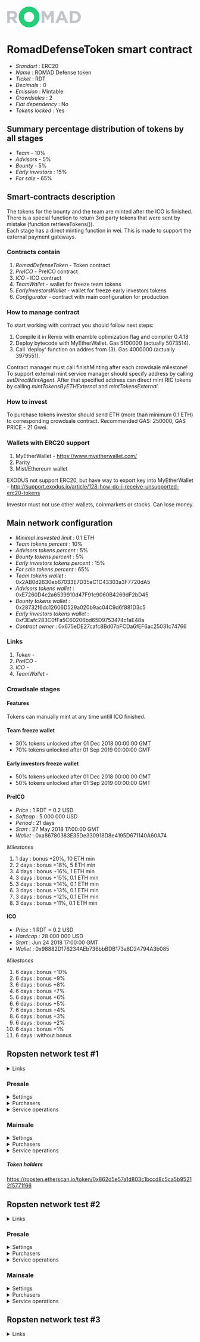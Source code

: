 ![SafetyCoin](logo.png "SafetyCoin")

# RomadDefenseToken smart contract

* _Standart_        : ERC20
* _Name_            : ROMAD Defense token
* _Ticket_          : RDT
* _Decimals_        : 0
* _Emission_        : Mintable
* _Crowdsales_      : 2
* _Fiat dependency_ : No
* _Tokens locked_   : Yes

## Summary percentage distribution of tokens by all stages

* _Team_ - 10%
* _Advisors_ - 5%
* _Bounty_ - 5%
* _Early investors_  : 15%
* _For sale_ - 65%

## Smart-contracts description

The tokens for the bounty and the team are minted after the ICO  is finished.  
There is a special function to return 3rd party tokens that were sent by mistake (function retrieveTokens()).  
Each stage has a direct minting function in wei. This is made to support the external payment gateways.

### Contracts contain
1. _RomadDefenseToken_ - Token contract
2. _PreICO_ - PreICO contract
3. _ICO_ - ICO contract
4. _TeamWallet_ - wallet for freeze team tokens
5. _EarlyInvestorsWallet_ - wallet for freeze early investors tokens
6. _Configurator_ - contract with main configuration for production

### How to manage contract
To start working with contract you should follow next steps:
1. Compile it in Remix with enamble optimization flag and compiler 0.4.18
2. Deploy bytecode with MyEtherWallet. Gas 5100000 (actually 5073514).
3. Call 'deploy' function on addres from (3). Gas 4000000 (actually 3979551). 

Contract manager must call finishMinting after each crowdsale milestone!
To support external mint service manager should specify address by calling _setDirectMintAgent_. After that specified address can direct mint RIC tokens by calling _mintTokensByETHExternal_ and _mintTokensExternal_.

### How to invest
To purchase tokens investor should send ETH (more than minimum 0.1 ETH) to corresponding crowdsale contract.
Recommended GAS: 250000, GAS PRICE - 21 Gwei.

### Wallets with ERC20 support
1. MyEtherWallet - https://www.myetherwallet.com/
2. Parity 
3. Mist/Ethereum wallet

EXODUS not support ERC20, but have way to export key into MyEtherWallet - http://support.exodus.io/article/128-how-do-i-receive-unsupported-erc20-tokens

Investor must not use other wallets, coinmarkets or stocks. Can lose money.

## Main network configuration

* _Minimal insvested limit_         : 0.1 ETH
* _Team tokens percent_             : 10%
* _Advisors tokens percent_         : 5%
* _Bounty tokens percent_           : 5%
* _Early investors tokens percent_  : 15%
* _For sale tokens percent_         : 65%
* _Team tokens wallet_              : 0x2AB0d2630eb67033E7D35eC1C43303a3F7720dA5
* _Advisors tokens wallet_          : 0xE7260D4c2a6539910d47F91c9060B4269dF2bD45
* _Bounty tokens wallet_            : 0x28732f6dc12606D529a020b9ac04C9d6f881D3c5
* _Early investors tokens wallet_   : 0xf3Eafc283C0fFa5C60206bd65D9753474c1aE48a
* _Contract owner_                  : 0x675eDE27cafc8Bd07bFCDa6fEF6ac25031c74766

### Links
1. _Token_ -
2. _PreICO_ -
3. _ICO_ -
3. _TeamWallet_ -

### Crowdsale stages

#### Features
Tokens can manually mint at any time untill ICO finished.

#### Team freeze wallet
* 30% tokens unlocked after 01 Dec 2018 00:00:00 GMT
* 70% tokens unlocked after 01 Sep 2019 00:00:00 GMT

#### Early investors freeze wallet
* 50% tokens unlocked after 01 Dec 2018 00:00:00 GMT
* 50% tokens unlocked after 01 Sep 2019 00:00:00 GMT

#### PreICO
* _Price_                       : 1 RDT = 0.2 USD
* _Softcap_                     : 5 000 000 USD
* _Period_                      : 21 days
* _Start_                       : 27 May 2018 17:00:00 GMT
* _Wallet_                      : 0xa86780383E35De330918D8e4195D671140A60A74

_Milestones_
1. 1 day                        : bonus +20%, 10 ETH min 
2. 2 days                       : bonus +18%, 5 ETH min 
3. 4 days                       : bonus +16%, 1 ETH min 
4. 3 days                       : bonus +15%, 0.1 ETH min 
5. 3 days                       : bonus +14%, 0.1 ETH min 
6. 3 days                       : bonus +13%, 0.1 ETH min 
7. 3 days                       : bonus +12%, 0.1 ETH min 
8. 3 days                       : bonus +11%, 0.1 ETH min 

#### ICO
* _Price_                       : 1 RDT = 0.2 USD
* _Hardcap_                     : 28 000 000 USD
* _Start_                       : Jun 24 2018 17:00:00 GMT
* _Wallet_                      : 0x98882D176234AEb736bbBDB173a8D24794A3b085

_Milestones_
1. 6 days                       : bonus +10% 
2. 6 days                       : bonus +9% 
3. 6 days                       : bonus +8%
4. 6 days                       : bonus +7% 
5. 6 days                       : bonus +6% 
6. 6 days                       : bonus +5% 
7. 6 days                       : bonus +4% 
8. 6 days                       : bonus +3% 
9. 6 days                       : bonus +2% 
10. 6 days                      : bonus +1% 
11. 6 days                      : without bonus


## Ropsten network test #1

<details><summary>Links</summary>
<ul>
  <li>_Token_ - https://ropsten.etherscan.io/address/0x862d5e57a1d803c1bccd8c5ca5b95212f5771f66</li>
  <li>_Presale_ - https://ropsten.etherscan.io/address/0xee8f3a40522a6663f85c2428398ef047b8b30426</li>
  <li>_Mainsale_ - https://ropsten.etherscan.io/address/0x9809325488deadf5cf8984de45a662c7919f6d97</li>
  <li>_BountyWallet_ - https://ropsten.etherscan.io/address/0x66c8172e5f8004fe70bb933d74c3f4c3d0e2d207</li>
</ul>
</details>

### Presale

<details>
<summary>Settings</summary>
<ul>
  <li>_Price_                       : 1 ETH = 6667 Tokens</li>
  <li>_Minimal investment limit_    : 0.1 ETH</li>
  <li>_Softcap_                     : 3 ETH</li>
  <li>_Hardcap_                     : 11 250 ETH</li>
  <li>_Period_                      : 7 days</li>
  <li>_Wallet_                      : 0x8fd94be56237ea9d854b23b78615775121dd1e82</li>
  <li>_Developer wallet_            : 0xEA15Adb66DC92a4BbCcC8Bf32fd25E2e86a2A770</li>
  <li>_Developer limit_             : 0.045 ETH</li>
</ul>
</details>

<details>
<summary>Purchasers</summary>
<ul>
  <li>3.3 ETH => 22001.1 tokens, gas = 148207 https://ropsten.etherscan.io/tx/0x14033dfd3bfe23edcf1aa136a2b28e13307e3b0c47d1da30a904f14b34f29858</li>
  <li>0.01 ETH => rejected txn, less then mininal investment limit, gas = 21297 https://ropsten.etherscan.io/tx/0xed3eb6df1e6a1818652a2fbbc00c91ce721b611f7f66e5ed94698600fe97efaa</li>
  <li>0.01 ETH => 666.7 tokens, gas = 67570 https://ropsten.etherscan.io/tx/0x4a1b2e3887839b962277864210b11f8001fc48b547e607012ee7a7156849345d</li>
  <li>1 ETH => rejected txn, end of Presale, gas = 22102 https://ropsten.etherscan.io/tx/0x75bcd1e57a0f37a60c754a485c6eda09ba38a60ea9a16c628c07395aba45dfe1</li>
</ul>
</details>

<details>
<summary>Service operations</summary>
<ul>
  <li>setStart, gas = 27824 https://ropsten.etherscan.io/tx/0xa3a512d2a4e028c4e59928833a06dfef811e5d47b1dab989f6d0bce90d390567</li>
  <li>finish, gas = 47133 https://ropsten.etherscan.io/tx/0xed4bc1bdbdaa8afa575a944e5c9c80f925d353fb03aa2be9f3e5668dc8c495ab</li>
</ul>
</details>

### Mainsale
<details>
<summary>Settings</summary>
  _Mainsale_
  <ul>
    <li>_Price_                       : 1 ETH = 5000 Tokens</li>
    <li>_Minimal investment limit_    : 0.1 ETH</li>
    <li>_Hardcap_                     : 47 500 ETH</li>
    <li>_Wallet_                      : 0x8fd94be56237ea9d854b23b78615775121dd1e82</li>
    <li>_Bounty tokens percent_       : 5% </li>
    <li>_Founders tokens percent_     : 10% </li>
    <li>_For sale tokens percent_     : 85% </li>
    <li>_Founders tokens wallet_      : 0x2AB0d2630eb67033E7D35eC1C43303a3F7720dA5</li>
    <li>_Bounty tokens wallet_        : 0x8fd94be56237ea9d854b23b78615775121dd1e82</li>
  </ul>
  _Bounty freeze wallet_
  <ul>
    <li>30% tokens unlocked after 12 Feb 2018 00:00:00 GMT</li>
    <li>70% tokens unlocked after 01 Sep 2019 00:00:00 GMT</li>
  </ul>
  _Milestones_
  <ol>
  <li>6 days                       : bonus +10%</li>
  <li>6 days                       : bonus +9%</li>
  <li>6 days                       : bonus +8%</li>
  <li>6 days                       : bonus +7%</li>
  <li>6 days                       : bonus +6%</li>
  <li>6 days                       : bonus +5%</li>
  <li>6 days                       : bonus +4%</li>
  <li>6 days                       : bonus +3%</li>
  <li>6 days                       : bonus +2%</li>
  <li>3 days                       : bonus +1%</li>
  <li>3 days                       : without bonus</li>
  </ol>
</details>

<details>
<summary>Purchasers</summary>
  <ul>
    <li>2 ETH => rejected txn, it is not Start yet, gas = 21548 https://ropsten.etherscan.io/tx/0xfd9bd509edcaf7f69c02c99f46e0c536c878daadebbef9c314788aa7df59f595</li>
    <li>2 ETH =>  10000 tokens + 1000 bonus tokens(10%), gas = 86826 https://ropsten.etherscan.io/tx/0x1feef2399654ed00a52cebf66d63f554f9f4d4464a1e80e731f8c4ed6a59fd0c</li>
  </ul>
</details>

<details>
<summary>Service operations</summary>
  <ul>
    <li>setStart, gas = 27912 https://ropsten.etherscan.io/tx/0xa22aee57db5c8ac340b01510b5dc7edb4c7b4d53bcfb1f8b09ecd2c30496cce5</li>
    <li>finish, gas = 131119 https://ropsten.etherscan.io/tx/0xb35ddad79657852a1cdf027f938ea7b1085b1389d18aa21181412631e5368278</li>
    <li>setWallet, gas = 28880 https://ropsten.etherscan.io/tx/0xc211a8b8881c2498690b4972930bbf599a9652bc0429ef4fc85d07e63b202907</li>
    <li>withdraw from bounty wallet, gas = 42637 https://ropsten.etherscan.io/tx/0x15079de0013cf36855f7d1e0180c48adf000eb4114501443c09d34e03e6bb1f9</li>
  </ul>
</details>

##### Token holders
https://ropsten.etherscan.io/token/0x862d5e57a1d803c1bccd8c5ca5b95212f5771f66


## Ropsten network test #2
<details>
<summary>Links</summary>
  <ul>
    <li>_Token_ - https://ropsten.etherscan.io/address/0xf4ccc1a01689d336af59ba96a9ba83c5bf6cdc3e</li>
    <li>_Presale_ - https://ropsten.etherscan.io/address/0x3149e96f4146c55a4bb1fce8d1d5d5ffb97ed432</li>
    <li>_Mainsale_ - https://ropsten.etherscan.io/address/0x2e44ada0dbf3b7ed7dc3b860c61abe10907b5bef</li>
    <li>_teamTokensWallet_ - https://ropsten.etherscan.io/address/0x463124766f0bfa4a6afaa2994df3518b31fafd3e</li>
    <li>_earlyInvestorsTokensWallet_ - https://ropsten.etherscan.io/address/0x4628e2f0ebf0e4ff613a39fa306a3908838a6f70</li>
  </ul>
</details>

### Presale
<details>
<summary>Settings</summary>
  _Presale_
  <ul>
    <li>_USD Price_                   : 0.2 USD</li>
    <li>_Minimal investment limit_    : 0.1 ETH</li>
    <li>_USD Softcap_                 : 500 USD</li>
    <li>_ETH to USD_                  : 675.08 USD per ETH</li>
    <li>_Wallet_                      : 0x8fd94be56237ea9d854b23b78615775121dd1e82</li>
    <li>_Developer wallet_            : 0xEA15Adb66DC92a4BbCcC8Bf32fd25E2e86a2A770</li>
    <li>_Developer limit_             : 0.0195 ETH</li>
  </ul>
  _Milestones_
  <ol>
    <li>1 day, 20% bonus, 1 ETH min</li>
    <li>2 days, 18% bonus, 0.5 ETH min</li>
    <li>4 days 16%, 0.1 ETH min</li>
    <li>3 days 15%, 0.1 ETH min</li>
    <li>3 days 14%, 0.1 ETH min</li>
    <li>3 days 13%, 0.1 ETH min</li>
    <li>3 days 12%, 0.1 ETH min</li>
    <li>3 days 11%, 0.1 ETH min</li>
  </ol>
</details>

<details>
<summary>Purchasers</summary>
  <ul>
    <li>1 ETH => 4050.48 tokens, gas = 153690 https://ropsten.etherscan.io/tx/0x33a8c609b8a0dba34af905ca9cd9e2b196282322f2e5953fadcbeecafe5572a7</li>
    <li>0.5 ETH => rejected txn, less then mininal investment limit, gas = 73782 https://ropsten.etherscan.io/tx/0xcdccd4e7d19169851f71a69df5f65445a814044bb8de14a79a6d5acf87c96c44</li>
    <li>0.5 ETH => 1991.486 tokens, gas = 125122 https://ropsten.etherscan.io/tx/0x2d3b5efff006b7a6a02ce211d653f94d3d0b8dbe7b1df36123b0b8904cf94664</li>
    <li>refund from approved customer after softcap reached => reject, gas = 22480 https://ropsten.etherscan.io/tx/0x70346a33522bc0e0e60913497213fc27adb2c76e03a1136ebc59166c7e9e2252</li>
    <li>refund from unapproved customer, gas = 31929 https://ropsten.etherscan.io/tx/0x141196602ea2a5d4ed4d78171daf20b0cb112cfb9544a80298eb51f2ff7b3fe5</li>
  </ul>
</details>

<details>
<summary>Service operations</summary>
  <ul>
    <li>setStart, gas = 28262 https://ropsten.etherscan.io/tx/0xfc1a47297f94caeb787233d4e6287f54fdf30bcd0792e158abbc01af90d35aaa</li>
    <li>approveCustomer, gas = 64883 https://ropsten.etherscan.io/tx/0xe533da4e4dd425c009fef403cc36680e0c7ea4a928736785c991dacddd662398</li>
    <li>finish, gas = 47576 https://ropsten.etherscan.io/tx/0x8bc7a051f444ae770423423da85a35923e4ebfb60098222c7f32835a356240e4</li>
 </ul>
</details>

### Mainsale

<details>
<summary>Settings</summary>
  _Mainsale_
  <ul>
    <li>_USD Price_                   : 0.2 USD</li>
    <li>_Minimal investment limit_    : 0.1 ETH</li>
    <li>_USD Hardcap_                 : 28 000 000 USD</li>
    <li>_Wallet_                      : 0x8fd94be56237ea9d854b23b78615775121dd1e82</li>
    <li>_BountyTokensPercent_         : 5% </li>
    <li>_TeamTokensPercent_           : 10% </li>
    <li>_AdvisorsTokensPercent_       : 5% </li>
    <li>_EarlyInvestorsTokensPercent_ : 15%</li>
    <li>_BountyTokensWallet_          : 0x8Ba7Aa817e5E0cB27D9c146A452Ea8273f8EFF29</li>
    <li>_AdvisorsTokensWallet_        : 0x24a7774d0eba02846580A214eeca955214cA776C</li>
 </ul>
  _Freeze wallets_
  <ul>
    <li>30% tokens unlocked after 24 May 2018 00:00:00 GMT</li>
    <li>70% tokens unlocked after 25 May 2018 00:00:00 GMT</li>
  </ul>
  _Milestones_
  <ol>
    <li>6 days                       : bonus +10% </li>
    <li>6 days                       : bonus +9% </li>
    <li>6 days                       : bonus +8%</li>
    <li>6 days                       : bonus +7% </li>
    <li>6 days                       : bonus +6% </li>
    <li>6 days                       : bonus +5% </li>
    <li>6 days                       : bonus +4% </li>
    <li>6 days                       : bonus +3% </li>
    <li>6 days                       : bonus +2% </li>
    <li>3 days                       : bonus +1% </li>
    <li>3 days                       : without bonus</li>
  </ol>
</details>

<details>
<summary>Purchasers</summary>
  <ul>
    <li>0.1 ETH =>  371,294 tokens, gas = 231048 https://ropsten.etherscan.io/tx/0xe3a545d4505fa7e8acb068f7055cf99a91fdb915325b4be8a5ff0c92fbf213a1</li>
 </ul>
</details>

<details>
<summary>Service operations</summary>
  <ul>
    <li>approveCustomer, gas = 67039 https://ropsten.etherscan.io/tx/0xd3013d3eff742844a72d00aa237321c25d4d98fdf2a9ca9c8c81bd0f6acff2a2</li>
    <li>finish, gas = 230257 https://ropsten.etherscan.io/tx/0x9e3032d0d7070114b0c82bee4cf9098dcf59ef356a2997414214be3fbbbc4527</li>
  </ul>
</details>

## Ropsten network test #3

<details>
<summary>Links</summary>
  <ul>
    <li>_Token_ - https://ropsten.etherscan.io/address/0x124c643d4edcff2b054bec01ce864a5e0ee064b5</li>
    <li>_Presale_ - https://ropsten.etherscan.io/address/0x3fd6fb292105fc648778467a9a203706d367ebb6</li>
    <li>_Mainsale_ - https://ropsten.etherscan.io/address/0xfcfc90a4ec0bca944247b5deb7938e99190f3c14</li>
    <li>_teamTokensWallet_ - https://ropsten.etherscan.io/address/0x0570cd57a06d039ae300e4c3c411bac50b290308</li>
    <li>_earlyInvestorsTokensWallet_ - https://ropsten.etherscan.io/address/0x48cbf74b4b331d51d66122f151e19796113dc786</li>
  </ul>
</details>
